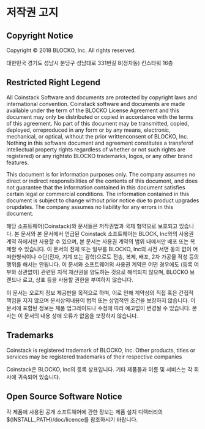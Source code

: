 # 저작권 고지

## Copyright Notice

Copyright © 2018 BLOCKO, Inc. All rights reserved.

대한민국 경기도 성남시 분당구 성남대로 331번길 8\(정자동\) 킨스타워 16층

## Restricted Right Legend

All Coinstack Software and documents are protected by copyright laws and international convention. Coinstack software and documents are made available under the term of the BLOCKO License Agreement and this document may only be distributed or copied in accordance with the terms of this agreement. No part of this document may be transmitted, copied, deployed, orreproduced in any form or by any means, electronic, mechanical, or optical, without the prior writtenconsent of BLOCKO, Inc. Nothing in this software document and agreement constitutes a transferof intellectual property rights regardless of whether or not such rights are registered\) or any rightsto BLOCKO trademarks, logos, or any other brand features.

This document is for information purposes only. The company assumes no direct or indirect responsibilities of the contents of this document, and does not guarantee that the information contained in this document satisfies certain legal or commercial conditions. The information contained in this document is subject to change without prior notice due to product upgrades orupdates. The company assumes no liability for any errors in this document.

해당 소프트웨어\(Coinstack\)와 문서들은 저작권법과 국제 협약으로 보호되고 있습니다. 본 문서와 본 문서에서 언급된 Coinstack 소프트웨어는 BLOCK, Inc와의 사용권 계약 하에서만 사용할 수 있으며, 본 문서는 사용권 계약의 범위 내에서만 배포 또는 복제할 수 있습니다. 이 문서의 전체 또는 일부를 BLOCKO, Inc의 사전 서면 동의 없이 어떠한형식이나 수단\(전자, 기계 또는 광학\)으로도 전송, 복제, 배포, 2차 가공물 작성 등의 행위를 해서는 안됩니다. 이 문서와 소프트웨어의 사용권 계약은 어떤 경우에도 \(등록 여부와 상관없이\) 관련된 지적 재산권을 양도하는 것으로 해석되지 않으며, BLOCKO 브랜드나 로고, 상표 등을 사용할 권한을 부여하지 않습니다.

이 문서는 오로지 정보 제공만을 목적으로 하며, 이로 인해 계약상의 직접 혹은 간접적 책임을 지지 않으며 문서상의내용이 법적 또는 상업적인 조건을 보장하지 않습니다. 이 문서에 포함된 정보는 제품 업그레이드나 수정에 따라 예고없이 변경될 수 있습니다. 본 사는 이 문서의 내용 상에 오류가 없음을 보장하지 않습니다.

## Trademarks

Coinstack is registered trademark of BLOCKO, Inc. Other products, titles or services may be registered trademarks of their respective companies

Coinstack은 BLOCKO, Inc의 등록 상표입니다. 기타 제품들과 이름 및 서비스는 각 회사에 귀속되어 있습니다.

## Open Source Software Notice

각 제품에 사용된 공개 소프트웨어에 관한 정보는 제품 설치 디렉터리의 ${INSTALL\_PATH}/doc/licence를 참조하시기 바랍니다.


